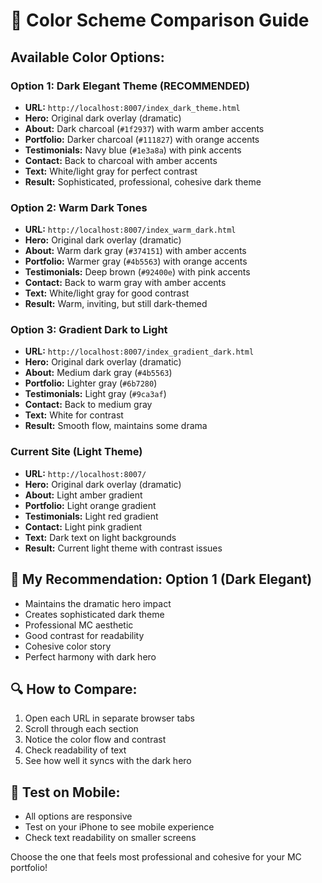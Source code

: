 # 🎨 Color Scheme Comparison Guide

## Available Color Options:

### **Option 1: Dark Elegant Theme** (RECOMMENDED)
- **URL:** `http://localhost:8007/index_dark_theme.html`
- **Hero:** Original dark overlay (dramatic)
- **About:** Dark charcoal (`#1f2937`) with warm amber accents
- **Portfolio:** Darker charcoal (`#111827`) with orange accents  
- **Testimonials:** Navy blue (`#1e3a8a`) with pink accents
- **Contact:** Back to charcoal with amber accents
- **Text:** White/light gray for perfect contrast
- **Result:** Sophisticated, professional, cohesive dark theme

### **Option 2: Warm Dark Tones**
- **URL:** `http://localhost:8007/index_warm_dark.html`
- **Hero:** Original dark overlay (dramatic)
- **About:** Warm dark gray (`#374151`) with amber accents
- **Portfolio:** Warmer gray (`#4b5563`) with orange accents
- **Testimonials:** Deep brown (`#92400e`) with pink accents
- **Contact:** Back to warm gray with amber accents
- **Text:** White/light gray for good contrast
- **Result:** Warm, inviting, but still dark-themed

### **Option 3: Gradient Dark to Light**
- **URL:** `http://localhost:8007/index_gradient_dark.html`
- **Hero:** Original dark overlay (dramatic)
- **About:** Medium dark gray (`#4b5563`)
- **Portfolio:** Lighter gray (`#6b7280`)
- **Testimonials:** Light gray (`#9ca3af`)
- **Contact:** Back to medium gray
- **Text:** White for contrast
- **Result:** Smooth flow, maintains some drama

### **Current Site (Light Theme)**
- **URL:** `http://localhost:8007/`
- **Hero:** Original dark overlay (dramatic)
- **About:** Light amber gradient
- **Portfolio:** Light orange gradient
- **Testimonials:** Light red gradient
- **Contact:** Light pink gradient
- **Text:** Dark text on light backgrounds
- **Result:** Current light theme with contrast issues

## 🎯 **My Recommendation: Option 1 (Dark Elegant)**
- Maintains the dramatic hero impact
- Creates sophisticated dark theme
- Professional MC aesthetic
- Good contrast for readability
- Cohesive color story
- Perfect harmony with dark hero

## 🔍 **How to Compare:**
1. Open each URL in separate browser tabs
2. Scroll through each section
3. Notice the color flow and contrast
4. Check readability of text
5. See how well it syncs with the dark hero

## 📱 **Test on Mobile:**
- All options are responsive
- Test on your iPhone to see mobile experience
- Check text readability on smaller screens

Choose the one that feels most professional and cohesive for your MC portfolio!
